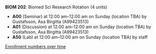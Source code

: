 **BIOM 202**: Biomed Sci Research Rotation (4 units)

- **A00** (Seminar) at 12:00 am–12:00 am on Sunday (location TBA) by Gustafsson, Asa Birgitta (A99423513)
- **A01** (Discussion) at 12:00 am–12:00 am on Sunday (location TBA) by Gustafsson, Asa Birgitta (A99423513)
- **A50** (Lab) at 12:00 am–12:00 am on Sunday (location TBA) by staff

[Enrollment numbers over time](./BIOM202.tsv)
